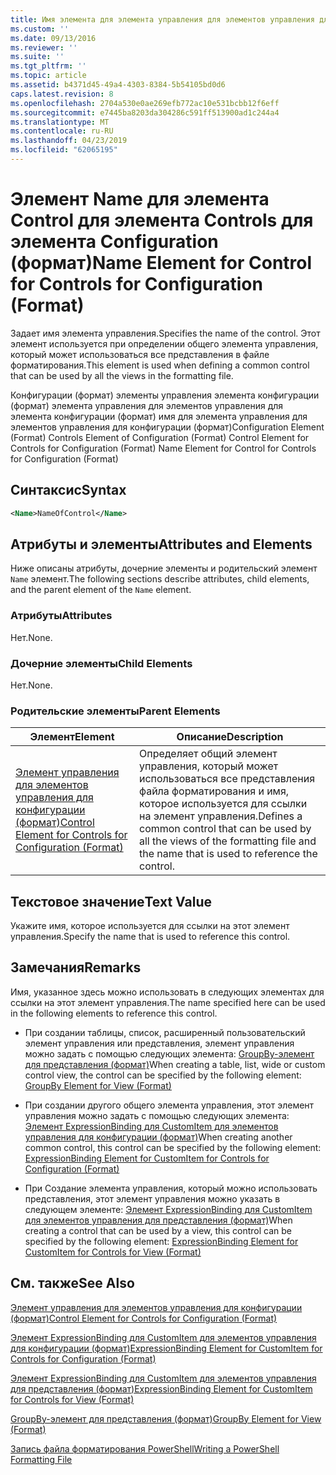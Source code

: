 ```yaml
---
title: Имя элемента для элемента управления для элементов управления для Configuration (формат) | Документация Майкрософт
ms.custom: ''
ms.date: 09/13/2016
ms.reviewer: ''
ms.suite: ''
ms.tgt_pltfrm: ''
ms.topic: article
ms.assetid: b4371d45-49a4-4303-8384-5b54105bd0d6
caps.latest.revision: 8
ms.openlocfilehash: 2704a530e0ae269efb772ac10e531bcbb12f6eff
ms.sourcegitcommit: e7445ba8203da304286c591ff513900ad1c244a4
ms.translationtype: MT
ms.contentlocale: ru-RU
ms.lasthandoff: 04/23/2019
ms.locfileid: "62065195"
---
```

# <a name="name-element-for-control-for-controls-for-configuration-format"></a><span data-ttu-id="c99ce-102">Элемент Name для элемента Control для элемента Controls для элемента Configuration (формат)</span><span class="sxs-lookup"><span data-stu-id="c99ce-102">Name Element for Control for Controls for Configuration (Format)</span></span>

<span data-ttu-id="c99ce-103">Задает имя элемента управления.</span><span class="sxs-lookup"><span data-stu-id="c99ce-103">Specifies the name of the control.</span></span> <span data-ttu-id="c99ce-104">Этот элемент используется при определении общего элемента управления, который может использоваться все представления в файле форматирования.</span><span class="sxs-lookup"><span data-stu-id="c99ce-104">This element is used when defining a common control that can be used by all the views in the formatting file.</span></span>

<span data-ttu-id="c99ce-105">Конфигурации (формат) элементы управления элемента конфигурации (формат) элемента управления для элементов управления для элемента конфигурации (формат) имя для элемента управления для элементов управления для конфигурации (формат)</span><span class="sxs-lookup"><span data-stu-id="c99ce-105">Configuration Element (Format) Controls Element of Configuration (Format) Control Element for Controls for Configuration (Format) Name Element for Control for Controls for Configuration (Format)</span></span>

## <a name="syntax"></a><span data-ttu-id="c99ce-106">Синтаксис</span><span class="sxs-lookup"><span data-stu-id="c99ce-106">Syntax</span></span>

```xml
<Name>NameOfControl</Name>

```

## <a name="attributes-and-elements"></a><span data-ttu-id="c99ce-107">Атрибуты и элементы</span><span class="sxs-lookup"><span data-stu-id="c99ce-107">Attributes and Elements</span></span>

<span data-ttu-id="c99ce-108">Ниже описаны атрибуты, дочерние элементы и родительский элемент `Name` элемент.</span><span class="sxs-lookup"><span data-stu-id="c99ce-108">The following sections describe attributes, child elements, and the parent element of the `Name` element.</span></span>

### <a name="attributes"></a><span data-ttu-id="c99ce-109">Атрибуты</span><span class="sxs-lookup"><span data-stu-id="c99ce-109">Attributes</span></span>

<span data-ttu-id="c99ce-110">Нет.</span><span class="sxs-lookup"><span data-stu-id="c99ce-110">None.</span></span>

### <a name="child-elements"></a><span data-ttu-id="c99ce-111">Дочерние элементы</span><span class="sxs-lookup"><span data-stu-id="c99ce-111">Child Elements</span></span>

<span data-ttu-id="c99ce-112">Нет.</span><span class="sxs-lookup"><span data-stu-id="c99ce-112">None.</span></span>

### <a name="parent-elements"></a><span data-ttu-id="c99ce-113">Родительские элементы</span><span class="sxs-lookup"><span data-stu-id="c99ce-113">Parent Elements</span></span>

|<span data-ttu-id="c99ce-114">Элемент</span><span class="sxs-lookup"><span data-stu-id="c99ce-114">Element</span></span>|<span data-ttu-id="c99ce-115">Описание</span><span class="sxs-lookup"><span data-stu-id="c99ce-115">Description</span></span>|
|-------------|-----------------|
|[<span data-ttu-id="c99ce-116">Элемент управления для элементов управления для конфигурации (формат)</span><span class="sxs-lookup"><span data-stu-id="c99ce-116">Control Element for Controls for Configuration (Format)</span></span>](./control-element-for-controls-for-configuration-format.md)|<span data-ttu-id="c99ce-117">Определяет общий элемент управления, который может использоваться все представления файла форматирования и имя, которое используется для ссылки на элемент управления.</span><span class="sxs-lookup"><span data-stu-id="c99ce-117">Defines a common control that can be used by all the views of the formatting file and the name that is used to reference the control.</span></span>|

## <a name="text-value"></a><span data-ttu-id="c99ce-118">Текстовое значение</span><span class="sxs-lookup"><span data-stu-id="c99ce-118">Text Value</span></span>

<span data-ttu-id="c99ce-119">Укажите имя, которое используется для ссылки на этот элемент управления.</span><span class="sxs-lookup"><span data-stu-id="c99ce-119">Specify the name that is used to reference this control.</span></span>

## <a name="remarks"></a><span data-ttu-id="c99ce-120">Замечания</span><span class="sxs-lookup"><span data-stu-id="c99ce-120">Remarks</span></span>

<span data-ttu-id="c99ce-121">Имя, указанное здесь можно использовать в следующих элементах для ссылки на этот элемент управления.</span><span class="sxs-lookup"><span data-stu-id="c99ce-121">The name specified here can be used in the following elements to reference this control.</span></span>

- <span data-ttu-id="c99ce-122">При создании таблицы, список, расширенный пользовательский элемент управления или представления, элемент управления можно задать с помощью следующих элемента: [GroupBy-элемент для представления (формат)](./groupby-element-for-view-format.md)</span><span class="sxs-lookup"><span data-stu-id="c99ce-122">When creating a table, list, wide or custom control view, the control can be specified by the following element: [GroupBy Element for View (Format)](./groupby-element-for-view-format.md)</span></span>

- <span data-ttu-id="c99ce-123">При создании другого общего элемента управления, этот элемент управления можно задать с помощью следующих элемента: [Элемент ExpressionBinding для CustomItem для элементов управления для конфигурации (формат)](./expressionbinding-element-for-customitem-for-controls-for-configuration-format.md)</span><span class="sxs-lookup"><span data-stu-id="c99ce-123">When creating another common control, this control can be specified by the following element: [ExpressionBinding Element for CustomItem for Controls for Configuration (Format)](./expressionbinding-element-for-customitem-for-controls-for-configuration-format.md)</span></span>

- <span data-ttu-id="c99ce-124">При Создание элемента управления, который можно использовать представления, этот элемент управления можно указать в следующем элементе: [Элемент ExpressionBinding для CustomItem для элементов управления для представления (формат)](./expressionbinding-element-for-customitem-for-controls-for-view-format.md)</span><span class="sxs-lookup"><span data-stu-id="c99ce-124">When creating a control that can be used by a view, this control can be specified by the following element: [ExpressionBinding Element for CustomItem for Controls for View (Format)](./expressionbinding-element-for-customitem-for-controls-for-view-format.md)</span></span>

## <a name="see-also"></a><span data-ttu-id="c99ce-125">См. также</span><span class="sxs-lookup"><span data-stu-id="c99ce-125">See Also</span></span>

[<span data-ttu-id="c99ce-126">Элемент управления для элементов управления для конфигурации (формат)</span><span class="sxs-lookup"><span data-stu-id="c99ce-126">Control Element for Controls for Configuration (Format)</span></span>](./control-element-for-controls-for-configuration-format.md)

[<span data-ttu-id="c99ce-127">Элемент ExpressionBinding для CustomItem для элементов управления для конфигурации (формат)</span><span class="sxs-lookup"><span data-stu-id="c99ce-127">ExpressionBinding Element for CustomItem for Controls for Configuration (Format)</span></span>](./expressionbinding-element-for-customitem-for-controls-for-configuration-format.md)

[<span data-ttu-id="c99ce-128">Элемент ExpressionBinding для CustomItem для элементов управления для представления (формат)</span><span class="sxs-lookup"><span data-stu-id="c99ce-128">ExpressionBinding Element for CustomItem for Controls for View (Format)</span></span>](./expressionbinding-element-for-customitem-for-controls-for-view-format.md)

[<span data-ttu-id="c99ce-129">GroupBy-элемент для представления (формат)</span><span class="sxs-lookup"><span data-stu-id="c99ce-129">GroupBy Element for View (Format)</span></span>](./groupby-element-for-view-format.md)

[<span data-ttu-id="c99ce-130">Запись файла форматирования PowerShell</span><span class="sxs-lookup"><span data-stu-id="c99ce-130">Writing a PowerShell Formatting File</span></span>](./writing-a-powershell-formatting-file.md)
